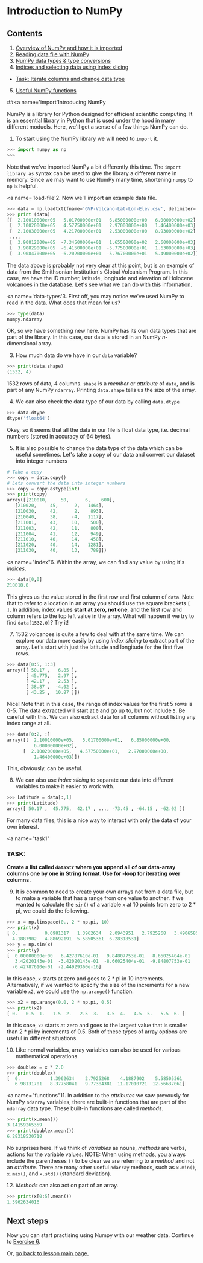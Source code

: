 # Introduction to NumPy

## Contents

1. [Overview of NumPy and how it is imported](#import)
2. [Reading data file with NumPy](#load-file)
3. [NumPy data types & type conversions](#data-types)
4. [Indices and selecting data using index slicing](#index)
  - [Task: Iterate columns and change data type](#task1)
5. [Useful NumPy functions](#functions)

##<a name='import'</a>Introducing NumPy

NumPy is a library for Python designed for efficient scientific computing. It is an essential library in Python that is used under the hood in many different moduels. 
Here, we'll get a sense of a few things NumPy can do.

1. To start using the NumPy library we will need to `import` it.

  ```python
  >>> import numpy as np
  >>>
  ```
Note that we've imported NumPy a bit differently this time. The `import library as` syntax can be used to give the library a different name in memory. 
Since we may want to use NumPy many time, shortening `numpy` to `np` is helpful.

<a name='load-file'</a>2. Now we'll import an example data file.

  ```python
  >>> data = np.loadtxt(fname='GVP-Volcano-Lat-Lon-Elev.csv', delimiter=',')
  >>> print (data)
  [[  2.10010000e+05   5.01700000e+01   6.85000000e+00   6.00000000e+02]
   [  2.10020000e+05   4.57750000e+01   2.97000000e+00   1.46400000e+03]
   [  2.10030000e+05   4.21700000e+01   2.53000000e+00   8.93000000e+02]
   ...,
   [  3.90812000e+05  -7.34500000e+01   1.65500000e+02   2.60000000e+03]
   [  3.90829000e+05  -6.41500000e+01  -5.77500000e+01   1.63000000e+03]
   [  3.90847000e+05  -6.20200000e+01  -5.76700000e+01   5.49000000e+02]]
  ```
The data above is probably not very clear at this point, but is an example of data from the Smithsonian Institution's Global Volcanism Program. 
In this case, we have the ID number, latitude, longitude and elevation of Holocene volcanoes in the database. Let's see what we can do with this information.

<a name='data-types'</a>3. First off, you may notice we've used NumPy to read in the data. What does that mean for us?

  ```python
  >>> type(data)
  numpy.ndarray
  ```
OK, so we have something new here. NumPy has its own data types that are part of the library. In this case, our data is stored in an NumPy *n*-dimensional array.

3. How much data do we have in our `data` variable?

  ```python
  >>> print(data.shape)
  (1532, 4)
  ```
1532 rows of data, 4 columns. `shape` is a *member* or *attribute* of `data`, and is part of any NumPy `ndarray`. Printing `data.shape` tells us the size of the array.

4. We can also check the data type of our data by calling `data.dtype`

  ```python
  >>> data.dtype
  dtype('float64')
  ```

Okey, so it seems that all the data in our file is float data type, i.e. decimal numbers (stored in accuracy of 64 bytes).  

5. It is also possible to change the data type of the data which can be useful sometimes. Let's take a copy of our data and convert our dataset into integer numbers
   
  ```python
  # Take a copy
  >>> copy = data.copy()
  # Lets convert the data into integer numbers
  >>> copy = copy.astype(int) 
  >>> print(copy)
  array([[210010,     50,      6,    600],
     [210020,     45,      2,   1464],
     [210030,     42,      2,    893],
     [210040,     38,     -4,   1117],
     [211001,     43,     10,    500],
     [211003,     42,     11,    800],
     [211004,     41,     12,    949],
     [211010,     40,     14,    458],
     [211020,     40,     14,   1281],
     [211030,     40,     13,    789]])
  ```

<a name="index"</a>6. Within the array, we can find any value by using it's *indices*.

  ```python
  >>> data[0,0]
  210010.0
  ```
This gives us the value stored in the first row and first column of `data`. Note that to refer to a location in an array you should use the square brackets `[ ]`. 
In addition, index values **start at zero, not one**, and the first row and column refers to the top left value in the array. What will happen if we try to find `data[1532,0]`? Try it!

7. 1532 volcanoes is quite a few to deal with at the same time. We can explore our data more easily by using *index slicing* to extract part of the array. Let's start with just the
latitude and longitude for the first five rows.

  ```python
  >>> data[0:5, 1:3]
  array([[ 50.17 ,   6.85 ],
         [ 45.775,   2.97 ],
         [ 42.17 ,   2.53 ],
         [ 38.87 ,  -4.02 ],
         [ 43.25 ,  10.87 ]])
  ```
Nice! Note that in this case, the range of index values for the first 5 rows is 0-5. The data extracted will start at `0` and go up to, but not include `5`. 
Be careful with this. We can also extract data for all columns without listing any index range at all.

  ```python
  >>> data[0:2, :]
  array([[  2.10010000e+05,   5.01700000e+01,   6.85000000e+00,
            6.00000000e+02],
        [  2.10020000e+05,   4.57750000e+01,   2.97000000e+00,
            1.46400000e+03]])
  ```
This, obviously, can be useful.

8. We can also use *index slicing* to separate our data into different variables to make it easier to work with.

  ```python
  >>> Latitude = data[:,1]
  >>> print(Latitude)
  array([ 50.17 ,  45.775,  42.17 , ..., -73.45 , -64.15 , -62.02 ])
  ```
For many data files, this is a nice way to interact with only the data of your own interest.

<a name="task1"</a>

### TASK: 
**Create a list called `dataStr` where you append all of our data-array columns one by one in String format. Use for -loop for iterating over columns.**

9. It is common to need to create your own arrays not from a data file, but to make a variable that has a range from one value to another. 
If we wanted to calculate the `sin()` of a variable `x` at 10 points from zero to 2 * pi, we could do the following.

  ```python
  >>> x = np.linspace(0., 2 * np.pi, 10)
  >>> print(x)
  [ 0.          0.6981317   1.3962634   2.0943951   2.7925268   3.4906585
    4.1887902   4.88692191  5.58505361  6.28318531]
  >>> y = np.sin(x)
  >>> print(y)
  [  0.00000000e+00   6.42787610e-01   9.84807753e-01   8.66025404e-01
     3.42020143e-01  -3.42020143e-01  -8.66025404e-01  -9.84807753e-01
    -6.42787610e-01  -2.44929360e-16]
  ```
In this case, `x` starts at zero and goes to 2 * pi in 10 increments. Alternatively, if we wanted to specify the size of the increments for a new variable `x2`, we could use the `np.arange()` function.

  ```python
  >>> x2 = np.arange(0.0, 2 * np.pi, 0.5)
  >>> print(x2)
  [ 0.   0.5  1.   1.5  2.   2.5  3.   3.5  4.   4.5  5.   5.5  6. ]
  ```
In this case, `x2` starts at zero and goes to the largest value that is smaller than 2 * pi by increments of 0.5. Both of these types of array options are useful in different situations.

10. Like normal variables, array variables can also be used for various mathematical operations.
  
  ```python
  >>> doublex = x * 2.0
  >>> print(doublex)
  [  0.           1.3962634    2.7925268    4.1887902    5.58505361
     6.98131701   8.37758041   9.77384381  11.17010721  12.56637061]
  ```

<a name="functions"</a>11. In addition to the *attributes* we saw prevously for NumPy `ndarray` variables, there are built-in functions that are part of the `ndarray` data type. 
These built-in functions are called *methods*.

  ```python
  >>> print(x.mean())
  3.14159265359
  >>> print(doublex.mean())
  6.28318530718
  ```
No surprises here. If we think of *variables* as nouns, *methods* are verbs, actions for the variable values. NOTE: When using methods, you always include the parentheses `()` to be clear we are referring to a *method* and not an *attribute*. There are many other useful `ndarray` methods, such as `x.min()`, `x.max()`, and `x.std()` (standard deviation).

12. *Methods* can also act on part of an array.

  ```python
  >>> print(x[0:5].mean())
  1.3962634016
  ```
    
## Next steps

Now you can start practising using Numpy with our weather data. Continue to [Exercise 6]().

Or, [go back to lesson main page.](../README.md)

